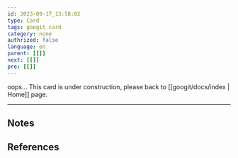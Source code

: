```yaml
---
id: 2023-09-17_13:58:02
type: Card
tags: googit card
category: none
authrized: false
language: en
parent: [[]]
next: [[]]
pre: [[]]
---
```



oops... This card is under construction, please back to [[googit/docs/index | Home]] page.

---

## Notes

## References